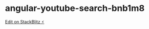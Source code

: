 # angular-youtube-search-bnb1m8

[Edit on StackBlitz ⚡️](https://stackblitz.com/edit/angular-youtube-search-bnb1m8)